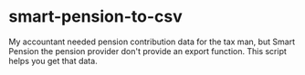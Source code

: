 # smart-pension-to-csv
My accountant needed pension contribution data for the tax man, but Smart Pension the pension provider don't provide an export function. This script helps you get that data.
